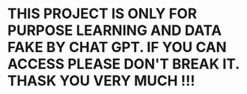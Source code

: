 # THIS PROJECT IS ONLY FOR PURPOSE LEARNING AND DATA FAKE BY CHAT GPT. IF YOU CAN ACCESS PLEASE DON'T BREAK IT. THASK YOU VERY MUCH !!!